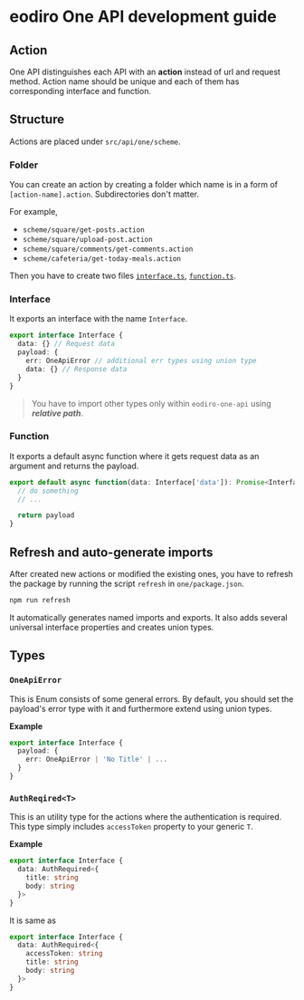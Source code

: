 # eodiro One API development guide

## Action

One API distinguishes each API with an **action** instead of url and request method. Action name should be unique and each of them has corresponding interface and function.

## Structure

Actions are placed under `src/api/one/scheme`.

### Folder

You can create an action by creating a folder which name is in a form of `[action-name].action`. Subdirectories don't matter.

For example,
 - `scheme/square/get-posts.action`
 - `scheme/square/upload-post.action`
 - `scheme/square/comments/get-comments.action`
 - `scheme/cafeteria/get-today-meals.action`

Then you have to create two files [`interface.ts`](#interface), [`function.ts`](#function).

### Interface

It exports an interface with the name `Interface`.

```ts
export interface Interface {
  data: {} // Request data
  payload: {
    err: OneApiError // additional err types using union type
    data: {} // Response data
  }
}
```

> You have to import other types only within `eodiro-one-api` using **_relative path_**.

### Function

It exports a default async function where it gets request data as an argument and returns the payload.

```ts
export default async function(data: Interface['data']): Promise<Interface['payload']> {
  // do something
  // ...

  return payload
}
```

## Refresh and auto-generate imports

After created new actions or modified the existing ones, you have to refresh the package by running the script `refresh` in `one/package.json`.

```zsh
npm run refresh
```

It automatically generates named imports and exports. It also adds several universal interface properties and creates union types.

## Types

### `OneApiError`

This is Enum consists of some general errors. By default, you should set the payload's error type with it and furthermore extend using union types.

**Example**

```ts
export interface Interface {
  payload: {
    err: OneApiError | 'No Title' | ...
  }
}
```

### `AuthReqired<T>`

This is an utility type for the actions where the authentication is required. This type simply includes `accessToken` property to your generic `T`.

**Example**

```ts
export interface Interface {
  data: AuthRequired<{
    title: string
    body: string
  }>
}
```

It is same as

```ts
export interface Interface {
  data: AuthRequired<{
    accessToken: string
    title: string
    body: string
  }>
}
```
